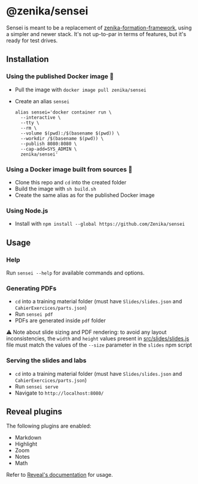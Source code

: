 # @zenika/sensei

Sensei is meant to be a replacement of [zenika-formation-framework](https://github.com/Zenika/zenika-formation-framework/),
using a simpler and newer stack. It's not up-to-par in terms of features, but it's ready for test drives.

## Installation

### Using the published Docker image 🐳

- Pull the image with `docker image pull zenika/sensei`
- Create an alias `sensei`

    ```shell
    alias sensei='docker container run \
      --interactive \
      --tty \
      --rm \
      --volume $(pwd):/$(basename $(pwd)) \
      --workdir /$(basename $(pwd)) \
      --publish 8080:8080 \
      --cap-add=SYS_ADMIN \
      zenika/sensei'
    ```

### Using a Docker image built from sources 🐳

- Clone this repo and `cd` into the created folder
- Build the image with `sh build.sh`
- Create the same alias as for the published Docker image

### Using Node.js

- Install with `npm install --global https://github.com/Zenika/sensei`

## Usage

### Help

Run `sensei --help` for available commands and options.

### Generating PDFs

- `cd` into a training material folder (must have `Slides/slides.json` and `CahierExercices/parts.json`)
- Run `sensei pdf`
- PDFs are generated inside `pdf` folder

⚠️ Note about slide sizing and PDF rendering: to avoid any layout inconsistencies, the `width` and `height` values present in [src/slides/slides.js](src/slides/slides.js) file must match the values of the `--size` parameter in the `slides` npm script

### Serving the slides and labs

- `cd` into a training material folder (must have `Slides/slides.json` and `CahierExercices/parts.json`)
- Run `sensei serve`
- Navigate to `http://localhost:8080/`

## Reveal plugins

The following plugins are enabled:
 - Markdown
 - Highlight
 - Zoom
 - Notes
 - Math

Refer to [Reveal's documentation](https://revealjs.com/plugins/#built-in-plugins) for usage.
